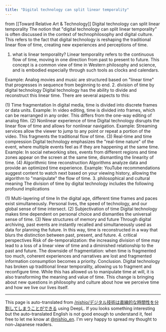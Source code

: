 ```yaml
---
title: "Digital technology can split linear temporality"
---
```


from  [[Toward Relative Art & Technology]]
Digital technology can split linear temporality
The notion that "digital technology can split linear temporality" is often discussed in the context of technophilosophy and digital culture. This refers to the fact that digital technology is reshaping the traditional linear flow of time, creating new experiences and perceptions of time.

1. what is linear temporality?
Linear temporality refers to the continuous flow of time, moving in one direction from past to present to future. This concept is a common view of time in Western philosophy and science, and is embodied especially through such tools as clocks and calendars.

Example: Analog movies and music are structured based on "linear time" that progresses in sequence from beginning to end.
2. division of time by digital technology
Digital technology has the ability to divide and reconstruct this linear time. There are several aspects to this:

(1) Time fragmentation
In digital media, time is divided into discrete frames or data units.
Example: In video editing, time is divided into frames, which can be rearranged in any order. This differs from the one-way editing of analog film.
(2) Nonlinear experience of time
Digital technology disrupts the linear flow of time and allows for nonlinear navigation.
Example: Streaming services allow the viewer to jump to any point or repeat a portion of the video. This fragments the traditional flow of time.
(3) Real-time and time compression
Digital technology emphasizes the "real-time nature" of the event, where multiple events feel as if they are happening at the same time.
Example: In social networking sites, events from different regions and time zones appear on the screen at the same time, dismantling the linearity of time.
(4) Algorithmic time reconstruction
Algorithms analyze data and provide an optimized time experience.
Example: YouTube recommendations suggest content to watch next based on your viewing history, allowing the algorithm to "manipulate" the flow of time.
3. philosophical and cultural meaning
The division of time by digital technology includes the following profound implications

(1) Multi-layering of time
In the digital age, different time frames and paces exist simultaneously. Personal lives, the speed of technology, and our global sense of time intersect.
(2) Subjectivation of time
Digital technology makes time dependent on personal choice and dismantles the universal sense of time.
(3) New structures of memory and future
Through digital archiving, past events are instantly recalled and simultaneously used as data for planning the future. In this way, time is reconstructed in a way that blurs the distinction between past, present, and future.
4. critical perspectives
Risk of de-temporalization: the increasing division of time may lead to a loss of a linear view of time and a diminished relationship to the past and future.
The downside of fragmentation: when time is fragmented too much, coherent experiences and narratives are lost and fragmented information consumption becomes a priority.
Conclusion.
Digital technology has broken up traditional linear temporality, allowing us to fragment and reconfigure time. While this has allowed us to manipulate time at will, it is also transforming the meaning and value of time. This change is bringing about new questions in philosophy and culture about how we perceive time and how we live our lives itself.


---
This page is auto-translated from [/nishio/デジタル技術は直線的な時間性を分割してしまうことができる](https://scrapbox.io/nishio/デジタル技術は直線的な時間性を分割してしまうことができる) using DeepL. If you looks something interesting but the auto-translated English is not good enough to understand it, feel free to let me know at [@nishio_en](https://twitter.com/nishio_en). I'm very happy to spread my thought to non-Japanese readers.